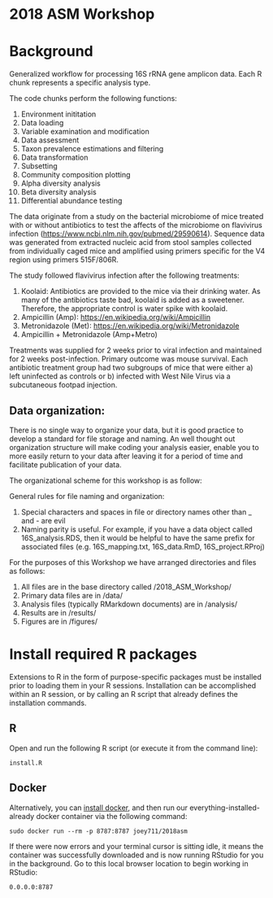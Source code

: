 # 2018 ASM Workshop

# Background

Generalized workflow for processing 16S rRNA gene amplicon data. Each R chunk represents a specific analysis type.

The code chunks perform the following functions:

1) Environment inititation
2) Data loading
3) Variable examination and modification
4) Data assessment
5) Taxon prevalence estimations and filtering
6) Data transformation
7) Subsetting
8) Community composition plotting
9) Alpha diversity analysis
10) Beta diversity analysis
11) Differential abundance testing

The data originate from a study on the bacterial microbiome of mice treated with or without antibiotics to test the affects of the microbiome on flavivirus infection (https://www.ncbi.nlm.nih.gov/pubmed/29590614). Sequence data was generated from extracted nucleic acid from stool samples collected from individually caged mice and amplified using primers specific for the V4 region using primers 515F/806R.

The study followed flavivirus infection after the following treatments:

1) Koolaid: Antibiotics are provided to the mice via their drinking water. As many of the antibiotics taste bad, koolaid is added as a sweetener. Therefore, the appropriate control is water spike with koolaid.
2) Ampicillin (Amp): https://en.wikipedia.org/wiki/Ampicillin
3) Metronidazole (Met): https://en.wikipedia.org/wiki/Metronidazole
4) Ampicillin + Metronidazole (Amp+Metro)

Treatments was supplied for 2 weeks prior to viral infection and maintained for 2 weeks post-infection. Primary outcome was mouse survival. Each antibiotic treatment group had two subgroups of mice that were either a) left uninfected as controls or b) infected with West Nile Virus via a subcutaneous footpad injection.

## Data organization:

There is no single way to organize your data, but it is good practice to develop a standard for file storage and naming. An well thought out organization structure will make coding your analysis easier, enable you to more easily return to your data after leaving it for a period of time and facilitate publication of your data.

The organizational scheme for this workshop is as follow:

General rules for file naming and organization:

1) Special characters and spaces in file or directory names other than _ and - are evil
2) Naming parity is useful. For example, if you have a data object called 16S_analysis.RDS, then it would be helpful to have the same prefix for associated files (e.g. 16S_mapping.txt, 16S_data.RmD, 16S_project.RProj)

For the purposes of this Workshop we have arranged directories and files as follows:

1) All files are in the base directory called /2018_ASM_Workshop/
2) Primary data files are in /data/
3) Analysis files (typically RMarkdown documents) are in /analysis/
3) Results are in /results/
4) Figures are in /figures/


# Install required R packages

Extensions to R in the form of purpose-specific packages
must be installed prior to loading them in your R sessions.
Installation can be accomplished within an R session,
or by calling an R script that already defines the installation commands.

## R

Open and run the following R script (or execute it from the command line):

`install.R`

## Docker

Alternatively, you can [install docker](https://docs.docker.com/install/),
and then run our everything-installed-already docker container
via the following command:

```
sudo docker run --rm -p 8787:8787 joey711/2018asm
```

If there were now errors and your terminal cursor is sitting idle, 
it means the container was successfully downloaded 
and is now running RStudio for you in the background.
Go to this local browser location to begin working in RStudio:

```
0.0.0.0:8787
```
